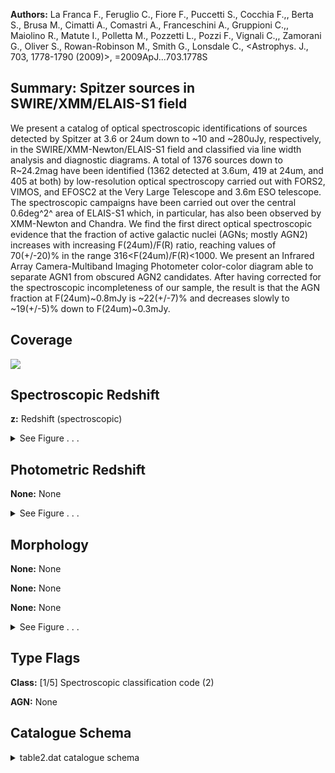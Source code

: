 

**Authors:** La Franca F., Feruglio C., Fiore F., Puccetti S., Cocchia F.,, Berta S., Brusa M., Cimatti A., Comastri A., Franceschini A., Gruppioni C.,, Maiolino R., Matute I., Polletta M., Pozzetti L., Pozzi F., Vignali C.,, Zamorani G., Oliver S., Rowan-Robinson M., Smith G., Lonsdale C., <Astrophys. J., 703, 1778-1790 (2009)>, =2009ApJ...703.1778S

## Summary: Spitzer sources in SWIRE/XMM/ELAIS-S1 field

We present a catalog of optical spectroscopic identifications of sources detected by Spitzer at 3.6 or 24um down to ~10 and ~280uJy, respectively, in the SWIRE/XMM-Newton/ELAIS-S1 field and classified via line width analysis and diagnostic diagrams. A total of 1376 sources down to R~24.2mag have been identified (1362 detected at 3.6um, 419 at 24um, and 405 at both) by low-resolution optical spectroscopy carried out with FORS2, VIMOS, and EFOSC2 at the Very Large Telescope and 3.6m ESO telescope. The spectroscopic campaigns have been carried out over the central 0.6deg^2^ area of ELAIS-S1 which, in particular, has also been observed by XMM-Newton and Chandra. We find the first direct optical spectroscopic evidence that the fraction of active galactic nuclei (AGNs; mostly AGN2) increases with increasing F(24um)/F(R) ratio, reaching values of 70(+/-20)% in the range 316<F(24um)/F(R)<1000. We present an Infrared Array Camera-Multiband Imaging Photometer color-color diagram able to separate AGN1 from obscured AGN2 candidates. After having corrected for the spectroscopic incompleteness of our sample, the result is that the AGN fraction at F(24um)~0.8mJy is ~22(+/-7)% and decreases slowly to ~19(+/-5)% down to F(24um)~0.3mJy.

## Coverage 

 

 
![](https://github.com/joshgithubbin/Lestrade/blob/main/pages/J_ApJ_703_1778/im/coverage.png?raw=true)

## Spectroscopic Redshift 



**z:** Redshift (spectroscopic) 




<details><summary>See Figure . . .</summary>

![](https://github.com/joshgithubbin/Lestrade/blob/main/pages/J_ApJ_703_1778/im/ZSP.png?raw=true)

</details>

## Photometric Redshift 



**None:** None 




<details><summary>See Figure . . .</summary>

![](https://github.com/joshgithubbin/Lestrade/blob/main/pages/J_ApJ_703_1778/im//ZPH.png?raw=true)

</details>

## Morphology 



**None:** None 

**None:** None 

**None:** None 




<details><summary>See Figure . . .</summary>

![](https://github.com/joshgithubbin/Lestrade/blob/main/pages/J_ApJ_703_1778/im//morphology.png?raw=true)

</details>
                      
## Type Flags 



**Class:** [1/5] Spectroscopic classification code (2)

**AGN:** None



## Catalogue Schema 



<details>
<summary>table2.dat catalogue schema</summary>

| Bytes   | Format   | Units         | Label   | Explanations                                                                                                                                                                                                                                                |
|:--------|:---------|:--------------|:--------|:------------------------------------------------------------------------------------------------------------------------------------------------------------------------------------------------------------------------------------------------------------|
| 1-  4   | I4       | ---           | Seq     | Running identification number                                                                                                                                                                                                                               |
| 6- 25   | A20      | ---           | ESIS    | ESIS identification from Berta et al., 2006, Cat. <J/A+A/451/881>                                                                                                                                                                                           |
| 27- 33  | F7.5     | deg           | RAdeg   | Right Ascension in decimal degrees (J2000)                                                                                                                                                                                                                  |
| 35- 43  | F9.5     | deg           | DEdeg   | Declination in decimal degrees (J2000)                                                                                                                                                                                                                      |
| 45- 49  | F5.2     | mag           | Rmag    | R band Vega magnitude                                                                                                                                                                                                                                       |
| 51- 55  | F5.3     | ---           | z       | Redshift (spectroscopic)                                                                                                                                                                                                                                    |
| 57- 59  | F3.1     | ---           | q_z     | Quality code for z (2=reliable) (1)                                                                                                                                                                                                                         |
| 61      | I1       | ---           | Class   | [1/5] Spectroscopic classification code (2)                                                                                                                                                                                                                 |
| 63- 88  | A26      | ---           | SWIRE   | SWIRE identification name, SWIRE3_JHHMMSS.ss+DDMMSS.s (3)                                                                                                                                                                                                   |
| 90- 96  | F7.4     | [uJy]         | S3.6um  | ? Log of 3.6 micron band flux density                                                                                                                                                                                                                       |
| 98-104  | F7.4     | [uJy]         | S24um   | ? Log of 24 micron band flux density                                                                                                                                                                                                                        |
| 106-108 | I3       | ---           | XMMES1  | ? XMM source name (4) Note (1): Quality code is numbered as: 2.0 = reliable, based on >2 confirmed lines 1.5 = very plausible, based on 2 lines 1.0 = uncertain Note (2): Spectroscopic classification code as follows: 1 = type-1 AGN 2 = type-2 AGN       |
| 3       | =        | Emission-Line | Galaxy  | (ELG) 4 = normal galaxy 5 = star Note (3): Of the most probable corresponding Spitzer source. Contains in a few cases a number in place of the SWIRE identification, not explained in the paper. Note (4): see Feruglio et al., 2008, Cat. <J/A+A/488/417>. |

**Note**: Quality code is numbered as:
    2.0 = reliable, based on >2 confirmed lines
    1.5 = very plausible, based on 2 lines
    1.0 = uncertain
Note (2): Spectroscopic classification code as follows:
      1 = type-1 AGN
      2 = type-2 AGN
      3 = Emission-Line Galaxy (ELG)
      4 = normal galaxy
      5 = star
Note (3): Of the most probable corresponding Spitzer source.
     Contains in a few cases a number in place of the SWIRE identification,
     not explained in the paper.
Note (4): see Feruglio et al., 2008, Cat. <J/A+A/488/417>.

</details>

        
        